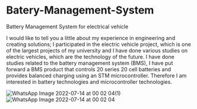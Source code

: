 # Batery-Management-System
Battery Management System for electrical vehicle

I would like to tell you a little about my experience in engineering and creating solutions; I participated in 
the electric vehicle project, which is one of the largest projects of my university and I have done various 
studies on electric vehicles, which are the technology of the future. I have done studies related to the 
battery management system (BMS), I have put forward a BMS product that controls 20 series 20 cell 
batteries and provides balanced charging using an STM microcontroller. Therefore I am interested in 
battery technologies and microcontroller technologies. 

![WhatsApp Image 2022-07-14 at 00 02 04(1)](https://user-images.githubusercontent.com/82896678/178833796-b4ab1362-2d29-4269-b328-3ad30e65d300.jpeg)
![WhatsApp Image 2022-07-14 at 00 02 04](https://user-images.githubusercontent.com/82896678/178833802-1c066905-58bd-4047-aeca-ade68ba4bc9f.jpeg)
